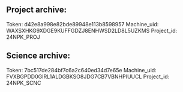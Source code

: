 ## Project archive: 
Token: d42e8a998e82bde89948e113b8598957
Machine_uid: WAXSXHKG9XDGE9KUFFGDZJ8ENHWSD2LD8L5UZKMS
Project_id: 24NPK_PROJ

## Science archive: 
Token: 7bc517de284bf7c6a2c640ed34d7e65e
Machine_uid: FVXBGPDD0GIRL1ALDGBKSO8JDG7CB7VBNHPIUUCL
Project_id: 24NPK_SCNC